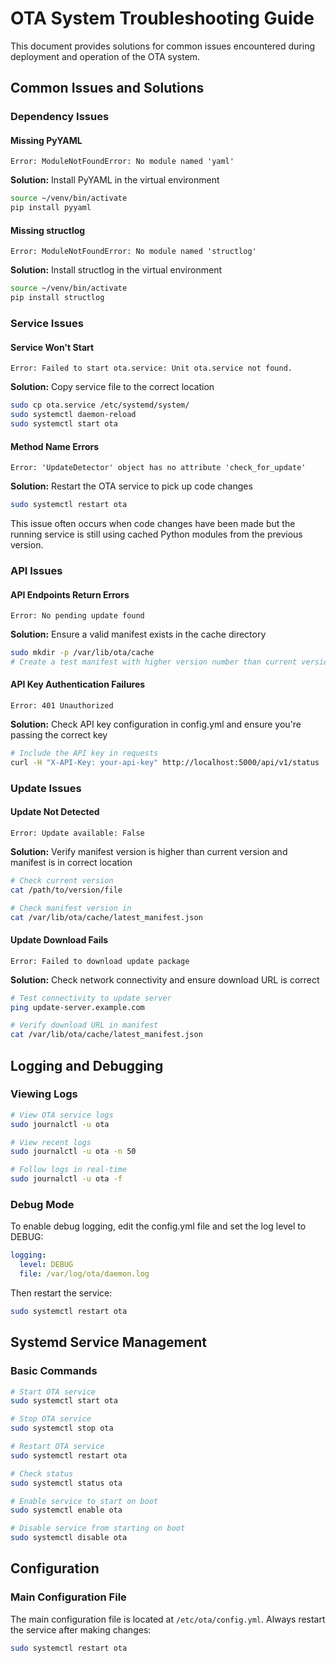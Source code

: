 # OTA System Troubleshooting Guide

This document provides solutions for common issues encountered during deployment and operation of the OTA system.

## Common Issues and Solutions

### Dependency Issues

#### Missing PyYAML
```
Error: ModuleNotFoundError: No module named 'yaml'
```

**Solution:** Install PyYAML in the virtual environment
```bash
source ~/venv/bin/activate
pip install pyyaml
```

#### Missing structlog
```
Error: ModuleNotFoundError: No module named 'structlog'
```

**Solution:** Install structlog in the virtual environment
```bash
source ~/venv/bin/activate
pip install structlog
```

### Service Issues

#### Service Won't Start
```
Error: Failed to start ota.service: Unit ota.service not found.
```

**Solution:** Copy service file to the correct location
```bash
sudo cp ota.service /etc/systemd/system/
sudo systemctl daemon-reload
sudo systemctl start ota
```

#### Method Name Errors
```
Error: 'UpdateDetector' object has no attribute 'check_for_update'
```

**Solution:** Restart the OTA service to pick up code changes
```bash
sudo systemctl restart ota
```

This issue often occurs when code changes have been made but the running service is still using cached Python modules from the previous version.

### API Issues

#### API Endpoints Return Errors
```
Error: No pending update found
```

**Solution:** Ensure a valid manifest exists in the cache directory
```bash
sudo mkdir -p /var/lib/ota/cache
# Create a test manifest with higher version number than current version
```

#### API Key Authentication Failures
```
Error: 401 Unauthorized
```

**Solution:** Check API key configuration in config.yml and ensure you're passing the correct key
```bash
# Include the API key in requests
curl -H "X-API-Key: your-api-key" http://localhost:5000/api/v1/status
```

### Update Issues

#### Update Not Detected
```
Error: Update available: False
```

**Solution:** Verify manifest version is higher than current version and manifest is in correct location
```bash
# Check current version
cat /path/to/version/file

# Check manifest version in
cat /var/lib/ota/cache/latest_manifest.json
```

#### Update Download Fails
```
Error: Failed to download update package
```

**Solution:** Check network connectivity and ensure download URL is correct
```bash
# Test connectivity to update server
ping update-server.example.com

# Verify download URL in manifest
cat /var/lib/ota/cache/latest_manifest.json
```

## Logging and Debugging

### Viewing Logs
```bash
# View OTA service logs
sudo journalctl -u ota

# View recent logs
sudo journalctl -u ota -n 50

# Follow logs in real-time
sudo journalctl -u ota -f
```

### Debug Mode
To enable debug logging, edit the config.yml file and set the log level to DEBUG:
```yaml
logging:
  level: DEBUG
  file: /var/log/ota/daemon.log
```

Then restart the service:
```bash
sudo systemctl restart ota
```

## Systemd Service Management

### Basic Commands
```bash
# Start OTA service
sudo systemctl start ota

# Stop OTA service
sudo systemctl stop ota

# Restart OTA service
sudo systemctl restart ota

# Check status
sudo systemctl status ota

# Enable service to start on boot
sudo systemctl enable ota

# Disable service from starting on boot
sudo systemctl disable ota
```

## Configuration

### Main Configuration File
The main configuration file is located at `/etc/ota/config.yml`. Always restart the service after making changes:
```bash
sudo systemctl restart ota
``` 